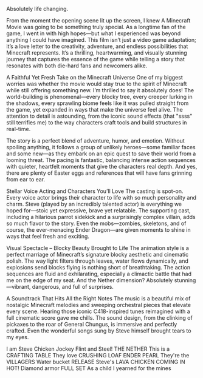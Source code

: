 Absolutely life changing. 


From the moment the opening scene lit up the screen, I knew A Minecraft Movie was going to be something truly special. As a longtime fan of the game, I went in with high hopes—but what I experienced was beyond anything I could have imagined. This film isn’t just a video game adaptation; it’s a love letter to the creativity, adventure, and endless possibilities that Minecraft represents. It’s a thrilling, heartwarming, and visually stunning journey that captures the essence of the game while telling a story that resonates with both die-hard fans and newcomers alike.

A Faithful Yet Fresh Take on the Minecraft Universe
One of my biggest worries was whether the movie would stay true to the spirit of Minecraft while still offering something new. I’m thrilled to say it absolutely does! The world-building is phenomenal—every blocky tree, every creeper lurking in the shadows, every sprawling biome feels like it was pulled straight from the game, yet expanded in ways that make the universe feel alive. The attention to detail is astounding, from the iconic sound effects (that "ssss" still terrifies me) to the way characters craft tools and build structures in real-time.

The story is a perfect blend of adventure, humor, and emotion. Without spoiling anything, it follows a group of unlikely heroes—some familiar faces and some new—as they embark on an epic quest to save their world from a looming threat. The pacing is fantastic, balancing intense action sequences with quieter, heartfelt moments that give the characters real depth. And yes, there are plenty of Easter eggs and references that will have fans grinning from ear to ear.

Stellar Voice Acting and Characters You’ll Love
The casting is spot-on. Every voice actor brings their character to life with so much personality and charm. Steve (played by an incredibly talented actor) is everything we hoped for—stoic yet expressive, brave yet relatable. The supporting cast, including a hilarious parrot sidekick and a surprisingly complex villain, adds so much flavor to the story. Even the mobs—zombies, skeletons, and of course, the ever-menacing Ender Dragon—are given moments to shine in ways that feel fresh and exciting.

Visual Spectacle – Blocky Beauty Brought to Life
The animation style is a perfect marriage of Minecraft’s signature blocky aesthetic and cinematic polish. The way light filters through leaves, water flows dynamically, and explosions send blocks flying is nothing short of breathtaking. The action sequences are fluid and exhilarating, especially a climactic battle that had me on the edge of my seat. And the Nether dimension? Absolutely stunning—vibrant, dangerous, and full of surprises.

A Soundtrack That Hits All the Right Notes
The music is a beautiful mix of nostalgic Minecraft melodies and sweeping orchestral pieces that elevate every scene. Hearing those iconic C418-inspired tunes reimagined with a full cinematic score gave me chills. The sound design, from the clinking of pickaxes to the roar of General Chungus, is immersive and perfectly crafted. Even the wonderful songs sung by Steve himself brought tears to my eyes.

I am Steve
Chicken Jockey
Flint and Steel!
THE NETHER
This is a CRAFTING TABLE
They love CRUSHING LOAF
ENDER PEARL
They're the VILLAGERS
Water bucket RELEASE
Steve's LAVA CHICKEN
COMING IN HOT!
Diamond armor FULL SET
As a child I yearned for the mines
